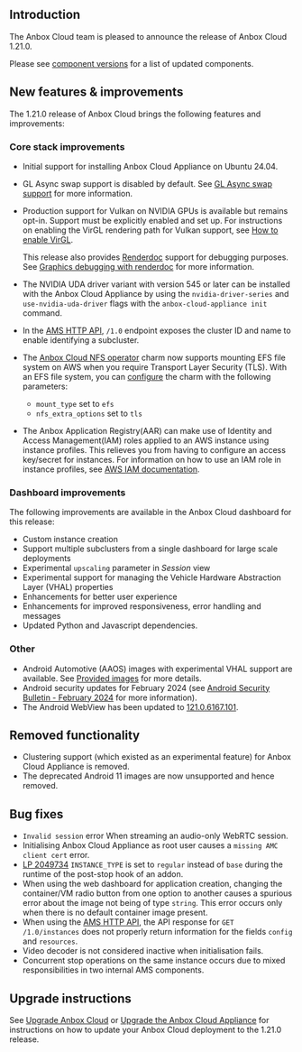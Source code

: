 ## Introduction

The Anbox Cloud team is pleased to announce the release of Anbox Cloud 1.21.0.

Please see [component versions](https://anbox-cloud.io/docs/reference/component-versions) for a list of updated components.

## New features & improvements

The 1.21.0 release of Anbox Cloud brings the following features and improvements:

### Core stack improvements

* Initial support for installing Anbox Cloud Appliance on Ubuntu 24.04.<!--AC-2229-->
* GL Async swap support is disabled by default. See [GL Async swap support](https://discourse.ubuntu.com/t/ams-configuration/20872#gl-async-swap-support-11) for more information.<!--AC-2228-->
* Production support for Vulkan on NVIDIA GPUs is available but remains opt-in. Support must be explicitly enabled and set up. For instructions on enabling the VirGL rendering path for Vulkan support, see [How to enable VirGL](tbd).<!--AC-2152-->

  This release also provides [Renderdoc](https://github.com/baldurk/renderdoc) support for debugging purposes. See [Graphics debugging with renderdoc](tbd) for more information. <!--AC-2093-->
* The NVIDIA UDA driver variant with version 545 or later can be installed with the Anbox Cloud Appliance by using the `nvidia-driver-series` and `use-nvidia-uda-driver` flags with the `anbox-cloud-appliance init` command.  <!--AC-2259-->
* In the [AMS HTTP API](https://anbox-cloud.github.io/latest/ams/), `/1.0` endpoint exposes the cluster ID and name to enable identifying a subcluster.<!--AC-2148-->
* The [Anbox Cloud NFS operator](https://github.com/canonical/anbox-cloud-nfs-operator) charm now supports mounting EFS file system on AWS when you require Transport Layer Security (TLS). With an EFS file system, you can [configure](https://github.com/canonical/anbox-cloud-nfs-operator/blob/main/config.yaml) the charm with the following parameters:<!--AC-2119/2001-->
  - `mount_type` set to `efs`
  - `nfs_extra_options` set to `tls`
* The Anbox Application Registry(AAR) can make use of Identity and Access Management(IAM) roles applied to an AWS instance using instance profiles. This relieves you from having to configure an access key/secret for instances. For information on how to use an IAM role in instance profiles, see [AWS IAM documentation](https://docs.aws.amazon.com/IAM/latest/UserGuide/id_roles_use_switch-role-ec2.html). <!--AC-2025/1700-->

### Dashboard improvements

The following improvements are available in the Anbox Cloud dashboard for this release:

* Custom instance creation
* Support multiple subclusters from a single dashboard for large scale deployments
* Experimental `upscaling` parameter in *Session* view
* Experimental support for managing the Vehicle Hardware Abstraction Layer (VHAL) properties
* Enhancements for better user experience
* Enhancements for improved responsiveness, error handling and messages
* Updated Python and Javascript dependencies.

### Other

* Android Automotive (AAOS) images with experimental VHAL support are available. See [Provided images](https://anbox-cloud.io/docs/reference/provided-images) for more details.
* Android security updates for February 2024 (see [Android Security Bulletin - February 2024](https://source.android.com/docs/security/bulletin/2024-02-01) for more information).<!--AC-2249-->
* The Android WebView has been updated to [121.0.6167.101](https://chromereleases.googleblog.com/2024/01/chrome-for-android-update_0750350412.html).

## Removed functionality

* Clustering support (which existed as an experimental feature) for Anbox Cloud Appliance is removed.<!--AC-2176-->
* The deprecated Android 11 images are now unsupported and hence removed.<!--AC-2108-->

## Bug fixes

* `Invalid session` error When streaming an audio-only WebRTC session.<!--AC-2256-->
* Initialising Anbox Cloud Appliance as root user causes a `missing AMC client cert` error. <!--AC-2255-->
* [LP 2049734](https://bugs.launchpad.net/anbox-cloud/+bug/2049734) `INSTANCE_TYPE` is set to `regular` instead of `base` during the runtime of the post-stop hook of an addon.<!--AC-2238-->
* When using the web dashboard for application creation, changing the container/VM radio button from one option to another causes a spurious error about the image not being of type `string`. This error occurs only when there is no default container image present.<!--AC-2178-->
* When using the [AMS HTTP API](https://anbox-cloud.github.io/latest/ams/), the API response for `GET /1.0/instances` does not properly return information for the fields `config` and `resources`. <!--AC-2156-->
* Video decoder is not considered inactive when initialisation fails. <!--AC-2071-->
* Concurrent stop operations on the same instance occurs due to mixed responsibilities in two internal AMS components.<!--AC-2167-->

## Upgrade instructions

See [Upgrade Anbox Cloud](https://anbox-cloud.io/docs/howto/update/upgrade-anbox) or [Upgrade the Anbox Cloud Appliance](https://anbox-cloud.io/docs/howto/update/upgrade-appliance) for instructions on how to update your Anbox Cloud deployment to the 1.21.0 release.
